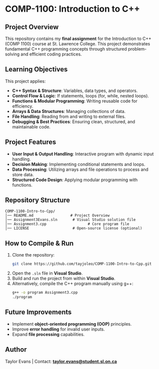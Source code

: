 # COMP-1100: Introduction to C++

## Project Overview
This repository contains my **final assignment** for the Introduction to C++ (COMP 1100) course at St. Lawrence College. This project demonstrates fundamental C++ programming concepts through structured problem-solving and efficient coding practices.

## Learning Objectives
This project applies:
- **C++ Syntax & Structure**: Variables, data types, and operators.
- **Control Flow & Logic**: If statements, loops (for, while, nested loops).
- **Functions & Modular Programming**: Writing reusable code for efficiency.
- **Arrays & Data Structures**: Managing collections of data.
- **File Handling**: Reading from and writing to external files.
- **Debugging & Best Practices**: Ensuring clean, structured, and maintainable code.

## Project Features
- **User Input & Output Handling**: Interactive program with dynamic input handling.
- **Decision Making**: Implementing conditional statements and loops.
- **Data Processing**: Utilizing arrays and file operations to process and store data.
- **Structured Code Design**: Applying modular programming with functions.

## Repository Structure
```
COMP-1100-Intro-to-Cpp/
│── README.md                 # Project Overview
│── Assignment3Evans.sln       # Visual Studio solution file
│── Assignment3.cpp                   # Core program file
│── LICENSE                    # Open-source license (optional)
```

## How to Compile & Run
1. Clone the repository:
   ```bash
   git clone https://github.com/tayjoleo/COMP-1100-Intro-to-Cpp.git
   ```
2. Open the `.sln` file in **Visual Studio**.
3. Build and run the project from within **Visual Studio**.
4. Alternatively, compile the C++ program manually using g++:
   ```bash
   g++ -o program Assignment3.cpp
   ./program
   ```

## Future Improvements
- Implement **object-oriented programming (OOP)** principles.
- Improve **error handling** for invalid user inputs.
- Expand **file processing** capabilities.

## Author
Taylor Evans | Contact: **taylor.evans@student.sl.on.ca**

